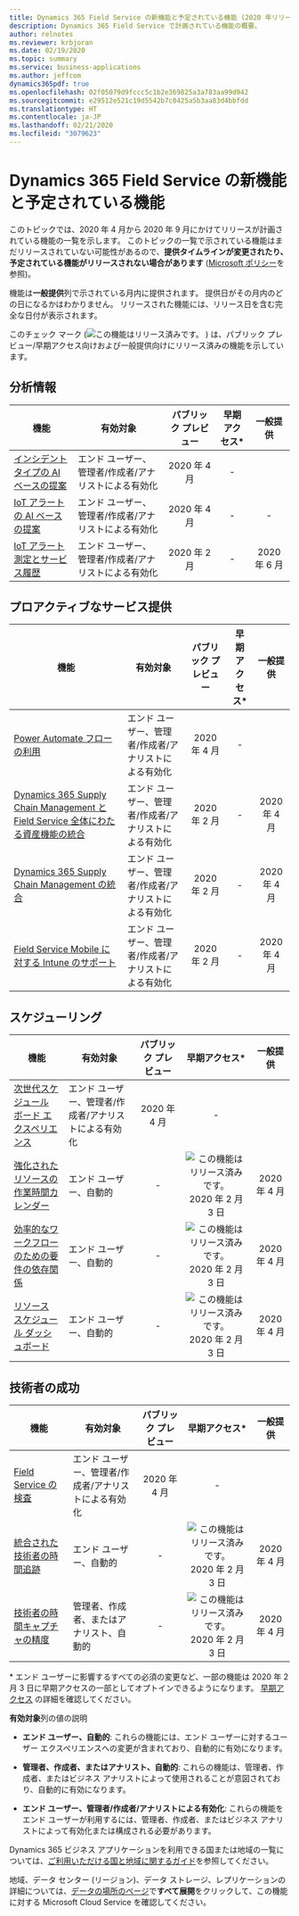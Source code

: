 ```yaml
---
title: Dynamics 365 Field Service の新機能と予定されている機能 (2020 年リリース ウェーブ 1)
description: Dynamics 365 Field Service で計画されている機能の概要。
author: relnotes
ms.reviewer: krbjoran
ms.date: 02/19/2020
ms.topic: summary
ms.service: business-applications
ms.author: jeffcom
dynamics365pdf: true
ms.openlocfilehash: 02f05079d9fccc5c1b2e369825a3a783aa99d942
ms.sourcegitcommit: e29512e521c19d5542b7c0425a5b3aa83d4bbfdd
ms.translationtype: HT
ms.contentlocale: ja-JP
ms.lasthandoff: 02/21/2020
ms.locfileid: "3079623"
---
```

# <a name="whats-new-and-planned-for-dynamics-365-field-service"></a>Dynamics 365 Field Service の新機能と予定されている機能

このトピックでは、2020 年 4 月から 2020 年 9 月にかけてリリースが計画されている機能の一覧を示します。 このトピックの一覧で示されている機能はまだリリースされていない可能性があるので、**提供タイムラインが変更されたり、予定されている機能がリリースされない場合があります** ([Microsoft ポリシー](https://go.microsoft.com/fwlink/p/?linkid=2007332)を参照)。

機能は**一般提供**列で示されている月内に提供されます。 提供日がその月内のどの日になるかはわかりません。 リリースされた機能には、リリース日を含む完全な日付が表示されます。

このチェック マーク (![この機能はリリース済みです。](/dynamics365-release-plan/media/green-checkmark.png "この機能はリリース済みです。") ) は、パブリック プレビュー/早期アクセス向けおよび一般提供向けにリリース済みの機能を示しています。



## <a name="insights"></a>分析情報



 | 機能    | 有効対象    |  パブリック プレビュー | 早期アクセス* | 一般提供 |
 | ---------- | ---------- | :----------: |:-----------:|:----------: |
 | [インシデントタイプの AI ベースの提案](incident-type-ai-based-suggestions.md) | エンド ユーザー、管理者/作成者/アナリストによる有効化  |2020 年 4 月|-| | 
 | [IoT アラートの AI ベースの提案](iot-alert-ai-based-suggestions.md) | エンド ユーザー、管理者/作成者/アナリストによる有効化  |2020 年 4 月|-|- | 
 | [IoT アラート測定とサービス履歴](iot-alert-measures-service-history.md) | エンド ユーザー、管理者/作成者/アナリストによる有効化  |2020 年 2 月|-|2020 年 6 月 | 


## <a name="proactive-service-delivery"></a>プロアクティブなサービス提供



 | 機能    | 有効対象    |  パブリック プレビュー | 早期アクセス* | 一般提供 |
 | ---------- | ---------- | :----------: |:-----------:|:----------: |
 | [Power Automate フローの利用](leveraging-power-automate-flows.md) | エンド ユーザー、管理者/作成者/アナリストによる有効化  |2020 年 4 月|-| | 
 | [Dynamics 365 Supply Chain Management と Field Service 全体にわたる資産機能の統合](combined-asset-capabilities-across-dynamics-365-supply-chain-management-field-service.md) | エンド ユーザー、管理者/作成者/アナリストによる有効化  |2020 年 2 月|-|2020 年 4 月 | 
 | [Dynamics 365 Supply Chain Management の統合](integration-dynamics-365-supply-chain-management.md) | エンド ユーザー、管理者/作成者/アナリストによる有効化  |2020 年 2 月|-|2020 年 4 月 | 
 | [Field Service Mobile に対する Intune のサポート](intune-support-field-service-mobile.md) | エンド ユーザー、管理者/作成者/アナリストによる有効化  |2020 年 2 月|-|2020 年 4 月 | 


## <a name="scheduling"></a>スケジューリング



 | 機能    | 有効対象    |  パブリック プレビュー | 早期アクセス* | 一般提供 |
 | ---------- | ---------- | :----------: |:-----------:|:----------: |
 | [次世代スケジュール ボード エクスペリエンス](next-generation-schedule-board-experience.md) | エンド ユーザー、管理者/作成者/アナリストによる有効化  |2020 年 4 月|-| | 
 | [強化されたリソースの作業時間カレンダー](enhanced-work-hours-calendar-resources.md) | エンド ユーザー、自動的  |-|![この機能はリリース済みです。](/dynamics365-release-plan/media/green-checkmark.png "この機能はリリース済みです。") 2020 年 2 月 3 日|2020 年 4 月 | 
 | [効率的なワークフローのための要件の依存関係](requirement-dependency-efficient-workflow.md) | エンド ユーザー、自動的  |-|![この機能はリリース済みです。](/dynamics365-release-plan/media/green-checkmark.png "この機能はリリース済みです。") 2020 年 2 月 3 日|2020 年 4 月 | 
 | [リソース スケジュール ダッシュボード](resource-scheduling-dashboard.md) | エンド ユーザー、自動的  |-|![この機能はリリース済みです。](/dynamics365-release-plan/media/green-checkmark.png "この機能はリリース済みです。") 2020 年 2 月 3 日|2020 年 4 月 | 


## <a name="technician-success"></a>技術者の成功



 | 機能    | 有効対象    |  パブリック プレビュー | 早期アクセス* | 一般提供 |
 | ---------- | ---------- | :----------: |:-----------:|:----------: |
 | [Field Service の検査](field-service-inspections.md) | エンド ユーザー、管理者/作成者/アナリストによる有効化  |2020 年 4 月|-| | 
 | [統合された技術者の時間追跡](integrated-technician-time-tracking.md) | エンド ユーザー、自動的  |-|![この機能はリリース済みです。](/dynamics365-release-plan/media/green-checkmark.png "この機能はリリース済みです。") 2020 年 2 月 3 日|2020 年 4 月 | 
 | [技術者の時間キャプチャの精度](technician-time-capture-precision.md) | 管理者、作成者、またはアナリスト、自動的  |-|![この機能はリリース済みです。](/dynamics365-release-plan/media/green-checkmark.png "この機能はリリース済みです。") 2020 年 2 月 3 日|2020 年 4 月 | 

\* エンド ユーザーに影響するすべての必須の変更など、一部の機能は 2020 年 2 月 3 日に早期アクセスの一部としてオプトインできるようになります。 [早期アクセス](https://aka.ms/EarlyAccessFAQ) の詳細を確認してください。

**有効対象**列の値の説明

- **エンド ユーザー、自動的**: これらの機能には、エンド ユーザーに対するユーザー エクスペリエンスへの変更が含まれており、自動的に有効になります。

- **管理者、作成者、またはアナリスト、自動的**: これらの機能は、管理者、作成者、またはビジネス アナリストによって使用されることが意図されており、自動的に有効になります。

- **エンド ユーザー、管理者/作成者/アナリストによる有効化**: これらの機能をエンド ユーザーが利用するには、管理者、作成者、またはビジネス アナリストによって有効化または構成される必要があります。


Dynamics 365 ビジネス アプリケーションを利用できる国または地域の一覧については、[ご利用いただける国と地域に関するガイド](https://aka.ms/dynamics_365_international_availability_deck)を参照してください。 

地域、データ センター (リージョン)、データ ストレージ、レプリケーションの詳細については、[データの場所のページ](https://www.microsoft.com/trust-center/privacy/data-location)で**すべて展開**をクリックして、この機能に対する Microsoft Cloud Service を確認してください。 

